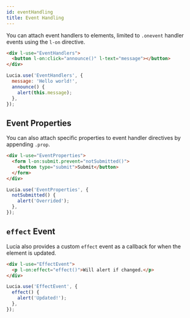```yaml
---
id: eventHandling
title: Event Handling
---
```


You can attach event handlers to elements, limited to `.onevent` handler events using the `l-on` directive.

```html
<div l-use="EventHandlers">
  <button l-on:click="announce()" l-text="message"></button>
</div>
```

```javascript
Lucia.use('EventHandlers', {
  message: 'Hello world!',
  announce() {
    alert(this.message);
  },
});
```

## Event Properties

You can also attach specific properties to event handler directives by appending `.prop`.

```html
<div l-use="EventProperties">
  <form l-on:submit.prevent="notSubmitted()">
    <button type="submit">Submit</button>
  </form>
</div>
```

```javascript
Lucia.use('EventProperties', {
  notSubmitted() {
    alert('Overrided');
  },
});
```

## `effect` Event

Lucia also provides a custom `effect` event as a callback for when the element is updated.

```html
<div l-use="EffectEvent">
  <p l-on:effect="effect()">Will alert if changed.</p>
</div>
```

```js
Lucia.use('EffectEvent', {
  effect() {
    alert('Updated!');
  },
});
```
